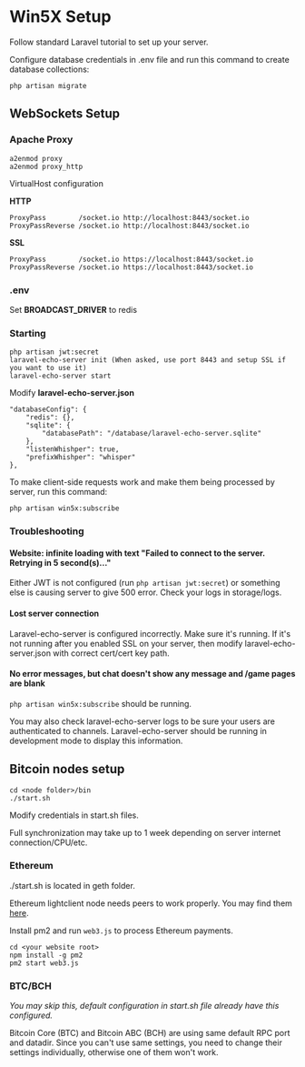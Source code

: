 # Win5X Setup

Follow standard Laravel tutorial to set up your server.

Configure database credentials in .env file and run this command to create database collections:
```
php artisan migrate
```

## WebSockets Setup

### Apache Proxy

```$bash
a2enmod proxy
a2enmod proxy_http
```

VirtualHost configuration

**HTTP**
```
ProxyPass        /socket.io http://localhost:8443/socket.io
ProxyPassReverse /socket.io http://localhost:8443/socket.io
```

**SSL**
```
ProxyPass        /socket.io https://localhost:8443/socket.io
ProxyPassReverse /socket.io https://localhost:8443/socket.io
```

### .env

Set **BROADCAST_DRIVER** to redis

### Starting

```
php artisan jwt:secret
laravel-echo-server init (When asked, use port 8443 and setup SSL if you want to use it)
laravel-echo-server start
```

Modify **laravel-echo-server.json**
```$json
"databaseConfig": {
	"redis": {},
	"sqlite": {
		"databasePath": "/database/laravel-echo-server.sqlite"
	},
	"listenWhishper": true,
	"prefixWhishper": "whisper"
},
```

To make client-side requests work and make them being processed by server, run this command:
```
php artisan win5x:subscribe
```

### Troubleshooting

#### Website: infinite loading with text "Failed to connect to the server. Retrying in 5 second(s)..."

Either JWT is not configured (run ```php artisan jwt:secret```) or something else is causing server to give 500 error. Check your logs in storage/logs.

#### Lost server connection

Laravel-echo-server is configured incorrectly. Make sure it's running. If it's not running after you enabled SSL on your server, then modify laravel-echo-server.json with correct cert/cert key path.

#### No error messages, but chat doesn't show any message and /game pages are blank

```php artisan win5x:subscribe``` should be running.

You may also check laravel-echo-server logs to be sure your users are authenticated to channels. Laravel-echo-server should be running in development mode to display this information.

## Bitcoin nodes setup

```$bash
cd <node folder>/bin
./start.sh
```

Modify credentials in start.sh files.

Full synchronization may take up to 1 week depending on server internet connection/CPU/etc.

### Ethereum

./start.sh is located in geth folder.

Ethereum lightclient node needs peers to work properly.
You may find them [here](https://gist.github.com/rfikki/e2a8c47f4460668557b1e3ec8bae9c11).

Install pm2 and run ```web3.js``` to process Ethereum payments.
```
cd <your website root>
npm install -g pm2
pm2 start web3.js
```

### BTC/BCH

*You may skip this, default configuration in start.sh file already have this configured.*

Bitcoin Core (BTC) and Bitcoin ABC (BCH) are using same default RPC port and datadir. Since you can't use same settings, you need to change their settings individually, otherwise one of them won't work.

#

